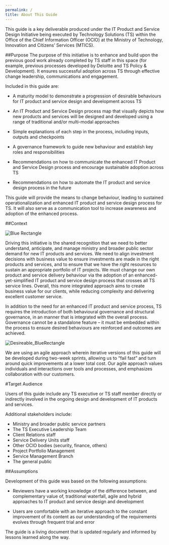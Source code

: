 ```yaml
---
permalink: /
title: About This Guide
---
```


This guide is a key deliverable produced under the IT Product and Service Design Initiative being executed by Technology Solutions (TS) within the Office of the Chief Information Officer (OCIO) at the Ministry of Technology, Innovation and Citizens’ Services (MTICS).

##Purpose
The purpose of this initiative is to enhance and build upon the previous good work already completed by TS staff in this space (for example, previous processes developed by Deloitte and TS Policy & Development). It ensures successful adoption across TS through effective change leadership, communications and engagement.

Included in this guide are:

* A maturity model to demonstrate a progression of desirable behaviours for IT product and service design and development across TS

* An IT Product and Service Design process map that visually depicts how new products and services will be designed and developed using a range of traditional and/or multi-modal approaches

* Simple explanations of each step in the process, including inputs, outputs and checkpoints

* A governance framework to guide new behaviour and establish key roles and responsibilities

* Recommendations on how to communicate the enhanced IT Product and Service Design process and encourage sustainable adoption across TS

* Recommendations on how to automate the IT product and service design process in the future

This guide will provide the means to change behaviour, leading to sustained operationalization and enhanced IT product and service design process for TS. It will also serve as a communication tool to increase awareness and adoption of the enhanced process.

##Context

<img src="{{site.baseurl}}/images/3Qs_BlueRectangle.png" alt="Blue Rectangle"> 

Driving this initiative is the shared recognition that we need to better understand, anticipate, and manage ministry and broader public sector demand for new IT products and services. We need to align investment decisions with business value to ensure investments are made in the right products and services, and to ensure that we have the right resources to sustain an appropriate portfolio of IT projects. We must change our own product and service delivery behaviour via the adoption of an enhanced-yet-simplified IT product and service design process that crosses all TS service lines. Overall, this more integrated approach aims to create business value for our clients, while reducing complexity and delivering excellent customer service.

In addition to the need for an enhanced IT product and service process, TS requires the introduction of both behavioural governance and structural governance, in an manner that is integrated with the overall process. Governance cannot be a standalone feature – it must be embedded within the process to ensure desired behaviours are reinforced and outcomes are achieved.

<img src="{{site.baseurl}}/images/Desireable_BlueRectangle.png" alt="Desireable_BlueRectangle">

We are using an agile approach wherein iterative versions of this guide will be developed during two-week sprints, allowing us to “fail fast” and turn around quick improvements at a lower total cost. Our agile approach values individuals and interactions over tools and processes, and emphasizes collaboration with our customers.

#Target Audience

Users of this guide include any TS executive or TS staff member directly or indirectly involved in the ongoing design and development of IT products and services.

Additional stakeholders include:

* Ministry and broader public service partners
* The TS Executive Leadership Team
* Client Relations staff
* Service Delivery Units staff
* Other OCIO bodies (security, finance, others)
* Project Portfolio Management
* Service Management Branch
* The general public

##Assumptions

Development of this guide was based on the following assumptions:

* Reviewers have a working knowledge of the difference between, and complementary value of, traditional waterfall, agile and hybrid approaches to IT product and service design and development

* Users are comfortable with an iterative approach to the constant improvement of its content as our understanding of the requirements evolves through frequent trial and error

The guide is a living document that is updated regularly and informed by lessons learned along the way.
